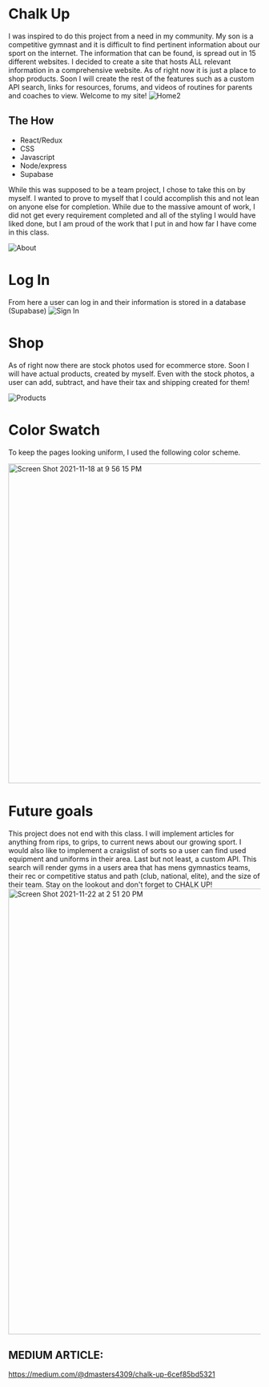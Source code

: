# Chalk Up

I was inspired to do this project from a need in my community. My son is a competitive gymnast and it is difficult to find pertinent information about our sport on the internet. The information that can be found, is spread out in 15 different websites. I decided to create a site that hosts ALL relevant information in a comprehensive website. As of right now it is just a place to shop products. Soon I will create the rest of the features such as a custom API search, links for resources, forums, and videos of routines for parents and coaches to view. Welcome to my site!
![Home2](https://user-images.githubusercontent.com/88299544/142925556-11becec4-4da8-42ec-9abb-48b2a680cb6b.png)

## The How
- React/Redux
- CSS
- Javascript
- Node/express
- Supabase

While this was supposed to be a team project, I chose to take this on by myself. I wanted to prove to myself that I could accomplish this and not lean on anyone else for completion. While due to the massive amount of work, I did not get every requirement completed and all of the styling I would have liked done, but I am proud of the work that I put in and how far I have come in this class.

![About](https://user-images.githubusercontent.com/88299544/142925592-61588a31-1e52-4e35-ad54-8e6e9b4a623b.png)

# Log In
From here a user can log in and their information is stored in a database (Supabase)
![Sign In](https://user-images.githubusercontent.com/88299544/142925621-58cdbff0-5c54-4f79-80e2-77d302d4de82.png)

# Shop
As of right now there are stock photos used for ecommerce store. Soon I will have actual products, created by myself. Even with the stock photos, a user can add, subtract, and have their tax and shipping created for them!

![Products](https://user-images.githubusercontent.com/88299544/142925644-93872f5b-a804-4691-a436-b75346592a9a.png)

# Color Swatch
To keep the pages looking uniform, I used the following color scheme.

<img width="639" alt="Screen Shot 2021-11-18 at 9 56 15 PM" src="https://user-images.githubusercontent.com/88299544/142925691-72cda1fd-e1bb-43cd-9e49-5031c440b13d.png">

# Future goals
This project does not end with this class. I will implement articles for anything from rips, to grips, to current news about our growing sport. I would also like to implement a craigslist of sorts so a user can find used equipment and uniforms in their area. Last but not least, a custom API. This search will render gyms in a users area that has mens gymnastics teams, their rec or competitive status and path (club, national, elite), and the size of their team. Stay on the lookout and don't forget to CHALK UP!
<img width="891" alt="Screen Shot 2021-11-22 at 2 51 20 PM" src="https://user-images.githubusercontent.com/88299544/142925968-13a04c23-5378-4780-bc3d-24d81644ae5f.png">

## MEDIUM ARTICLE:
https://medium.com/@dmasters4309/chalk-up-6cef85bd5321
